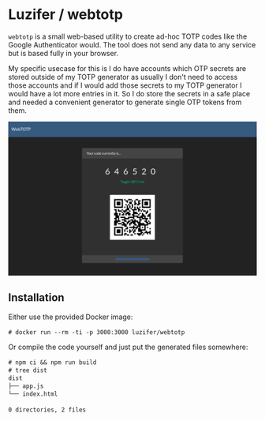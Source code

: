 # Luzifer / webtotp

`webtotp` is a small web-based utility to create ad-hoc TOTP codes like the Google Authenticator would. The tool does not send any data to any service but is based fully in your browser.

My specific usecase for this is I do have accounts which OTP secrets are stored outside of my TOTP generator as usually I don't need to access those accounts and if I would add those secrets to my TOTP generator I would have a lot more entries in it. So I do store the secrets in a safe place and needed a convenient generator to generate single OTP tokens from them.

![](screenshot.png)

## Installation

Either use the provided Docker image:

```console
# docker run --rm -ti -p 3000:3000 luzifer/webtotp
```

Or compile the code yourself and just put the generated files somewhere:

```console
# npm ci && npm run build
# tree dist
dist
├── app.js
└── index.html

0 directories, 2 files
```
